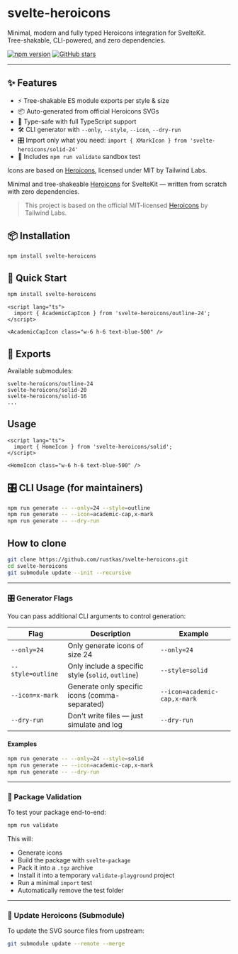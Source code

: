 # svelte-heroicons

Minimal, modern and fully typed Heroicons integration for SvelteKit.  
Tree-shakable, CLI-powered, and zero dependencies.

[![npm version](https://img.shields.io/npm/v/svelte-heroicons.svg?style=flat&color=green)](https://www.npmjs.com/package/@rustkas/svelte-heroicons)
[![GitHub stars](https://img.shields.io/github/stars/rustkas/svelte-heroicons?style=social)](https://github.com/rustkas/svelte-heroicons)

---

## ✨ Features

- ⚡ Tree-shakable ES module exports per style & size
- 📦 Auto-generated from official Heroicons SVGs
- 🧠 Type-safe with full TypeScript support
- 🛠 CLI generator with `--only`, `--style`, `--icon`, `--dry-run`
- 🎛 Import only what you need: `import { XMarkIcon } from 'svelte-heroicons/solid-24'`
- 🧪 Includes `npm run validate` sandbox test

Icons are based on [Heroicons](https://github.com/tailwindlabs/heroicons), licensed under MIT by Tailwind Labs.

Minimal and tree-shakeable [Heroicons](https://heroicons.com) for SvelteKit — written from scratch with zero dependencies.

> This project is based on the official MIT-licensed [Heroicons](https://github.com/tailwindlabs/heroicons) by Tailwind Labs.

## 📦 Installation

```bash
npm install svelte-heroicons
```

## 🚀 Quick Start

```bash
npm install svelte-heroicons
```

```svelte
<script lang="ts">
  import { AcademicCapIcon } from 'svelte-heroicons/outline-24';
</script>

<AcademicCapIcon class="w-6 h-6 text-blue-500" />
```

## 📁 Exports

Available submodules:

```
svelte-heroicons/outline-24
svelte-heroicons/solid-20
svelte-heroicons/solid-16
...
```


## Usage

```svelte
<script lang="ts">
  import { HomeIcon } from 'svelte-heroicons/solid';
</script>

<HomeIcon class="w-6 h-6 text-blue-500" />
```


## 🎛 CLI Usage (for maintainers)

```bash
npm run generate -- --only=24 --style=outline
npm run generate -- --icon=academic-cap,x-mark
npm run generate -- --dry-run
```

## How to clone
```bash
git clone https://github.com/rustkas/svelte-heroicons.git
cd svelte-heroicons
git submodule update --init --recursive
```

---

### 🎛 Generator Flags

You can pass additional CLI arguments to control generation:

| Flag              | Description                                      | Example                                |
|-------------------|--------------------------------------------------|----------------------------------------|
| `--only=24`       | Only generate icons of size 24                   | `--only=24`                            |
| `--style=outline` | Only include a specific style (`solid`, `outline`) | `--style=solid`                        |
| `--icon=x-mark`   | Generate only specific icons (comma-separated)  | `--icon=academic-cap,x-mark`          |
| `--dry-run`       | Don't write files — just simulate and log       | `--dry-run`                            |

#### Examples

```bash
npm run generate -- --only=24 --style=solid
npm run generate -- --icon=academic-cap,x-mark
npm run generate -- --dry-run
```

---

### 🧪 Package Validation

To test your package end-to-end:

```bash
npm run validate
```

This will:

- Generate icons
- Build the package with `svelte-package`
- Pack it into a `.tgz` archive
- Install it into a temporary `validate-playground` project
- Run a minimal `import` test
- Automatically remove the test folder

---

### 📁 Update Heroicons (Submodule)

To update the SVG source files from upstream:

```bash
git submodule update --remote --merge
```

